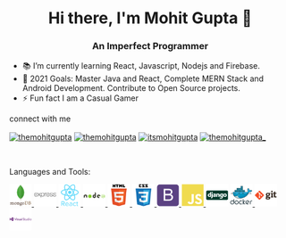 <h1 align="center">Hi there, I'm Mohit Gupta 👋</h1>
<h3 align="center">An Imperfect Programmer</h3>

<p align="left"> 
<!--<img src="https://komarev.com/ghpvc/?username=themohitgupta&label=Profile%20views&color=0e75b6&style=flat" alt="themohitgupta" />-->
</p>

- 📚 I’m currently learning React, Javascript, Nodejs and Firebase.
- 🥅 2021 Goals: Master Java and React, Complete MERN Stack and Android Development. Contribute to Open Source projects.
- ⚡ Fun fact I am a Casual Gamer

connect with me

<a href="https://twitter.com/themohitgupta" target="_blank"><img align="center" src="https://cdn.jsdelivr.net/npm/simple-icons@3.0.1/icons/twitter.svg" alt="themohitgupta" height="30" width="40" /></a>
<a href="https://linkedin.com/in/themohitgupta" target="_blank"><img align="center" src="https://cdn.jsdelivr.net/npm/simple-icons@3.0.1/icons/linkedin.svg" alt="themohitgupta" height="30" width="40" /></a>
<a href="https://fb.com/itsmohitgupta" target="_blank"><img align="center" src="https://cdn.jsdelivr.net/npm/simple-icons@3.0.1/icons/facebook.svg" alt="itsmohitgupta" height="30" width="40" /></a>
<a href="https://instagram.com/themohitgupta_" target="_blank"><img align="center" src="https://cdn.jsdelivr.net/npm/simple-icons@3.0.1/icons/instagram.svg" alt="themohitgupta_" height="30" width="40" /></a>

<br>

Languages and Tools:

<p align="left"> 

<a href="https://www.mongodb.com/" target="_blank"> <img src="images/mongodb.svg" alt="mongodb" width="40" height="40"/> </a> 
<a href="https://expressjs.com" target="_blank"> <img src="images/express.svg" alt="express" width="40" height="40"/> </a>
<a href="https://reactjs.org/" target="_blank"> <img src="images/react.svg" alt="react" width="40" height="40"/> </a>
<a href="https://nodejs.org" target="_blank"> <img src="images/nodejs.svg" alt="nodejs" width="40" height="40"/> </a> 
<a href="https://developer.mozilla.org/en-US/docs/Web/HTML" target="_blank"> <img src="images/html5.svg" alt="html5" width="40" height="40"/> </a>
<a href="https://developer.mozilla.org/en-US/docs/Web/CSS" target="_blank"> <img src="images/css3.svg" alt="css3" width="40" height="40"/> </a>
<a href="https://getbootstrap.com" target="_blank"> <img src="images/bootstrap.svg" alt="bootstrap" width="40" height="40"/> </a> 
<a href="https://developer.mozilla.org/en-US/docs/Web/JavaScript" target="_blank"> <img src="images/javascript.svg" alt="javascript" width="40" height="40"/> </a>
<a href="https://www.djangoproject.com/" target="_black"> <img src="images/django.svg" alt="django" width="40" height="40"/></a>
<a href="https://www.docker.com/" target="_blank"> <img src="images/docker.svg" alt="docket" width="40" height="40"/> </a> 
<a href="https://git-scm.com/" target="_blank"> <img src="images/git.svg" alt="git" width="40" height="40"/> </a>
<a href="#" target="_blank"> <img src="images/visualstudio.svg" alt="git" width="40" height="40"/> </a>

</p>
<!-- 
<p>
<img align="left" src="https://github-readme-stats.vercel.app/api/top-langs?username=themohitgupta&show_icons=true&locale=en&layout=compact" alt="themohitgupta" />
</p>

<p>
&nbsp;<img align="center" src="https://github-readme-stats.vercel.app/api?username=themohitgupta&show_icons=true&locale=en" alt="themohitgupta" >
</p>
-->
